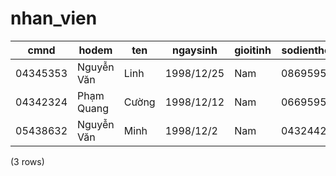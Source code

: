 nhan_vien
=========

|   cmnd   |     hodem     |   ten    |  ngaysinh  | gioitinh | sodienthoai |            email             |    diachi    |   tinhtrang    | chuc_vu_id | user_id |
|----------|---------------|----------|------------|----------|-------------|------------------------------|--------------|----------------|------------|---------|
| 04345353 | Nguyễn Văn | Linh     | 1998/12/25 | Nam      | 086959560   | nguyenlinh1998adhp@gmail.com | Hải Phòng | Hoạt động | 1          | 2       |
| 04342324 | Phạm Quang  | Cường | 1998/12/12 | Nam      | 066959560   | cuong1998pro@gmail.com       | Hải Phòng | Hoạt động | 4          | 1       |
| 05438632 | Nguyễn Văn | Minh     | 1998/12/2  | Nam      | 043244234   | linhnv@teky.vn               | Hải Phòng | Hoạt động | 4          | 4       |
(3 rows)

